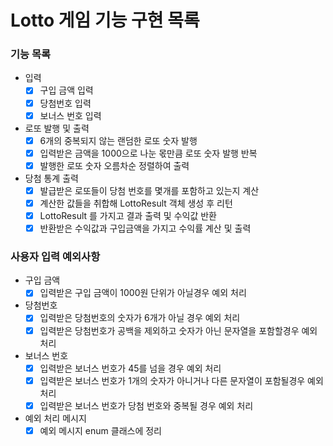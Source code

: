 # Lotto 게임 기능 구현 목록

### 기능 목록
- 입력
  - [x] 구입 금액 입력
  - [x] 당첨번호 입력
  - [x] 보너스 번호 입력
- 로또 발행 및 출력
  - [x] 6개의 중복되지 않는 랜덤한 로또 숫자 발행
  - [x] 입력받은 금액을 1000으로 나눈 몫만큼 로또 숫자 발행 반복
  - [x] 발행한 로또 숫자 오름차순 정렬하여 출력 
- 당첨 통계 출력
  - [x] 발급받은 로또들이 당첨 번호를 몇개를 포함하고 있는지 계산
  - [x] 계산한 값들을 취합해 LottoResult 객체 생성 후 리턴
  - [x] LottoResult 를 가지고 결과 출력 및 수익값 반환
  - [x] 반환받은 수익값과 구입금액을 가지고 수익률 계산 및 출력

### 사용자 입력 예외사항   
- 구입 금액
  - [x] 입력받은 구입 금액이 1000원 단위가 아닐경우 예외 처리
- 당첨번호
  - [x] 입력받은 당첨번호의 숫자가 6개가 아닐 경우 예외 처리
  - [x] 입력받은 당첨번호가 공백을 제외하고 숫자가 아닌 문자열을 포함할경우 예외 처리
- 보너스 번호
  - [x] 입력받은 보너스 번호가 45를 넘을 경우 예외 처리
  - [x] 입력받은 보너스 번호가 1개의 숫자가 아니거나 다른 문자열이 포함될경우 예외처리
  - [x] 입력받은 보너스 번호가 당첨 번호와 중복될 경우 예외 처리
- 예외 처리 메시지
  - [x] 예외 메시지 enum 클래스에 정리
